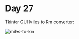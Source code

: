 # Day 27
Tkinter GUI Miles to Km converter:

![miles-to-km](https://github.com/paweldro/100-days-of-code-python-bootcamp/assets/29238627/af737fbf-282c-4e32-a638-d9497d2bea5d)




